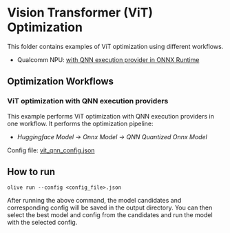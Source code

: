 # Vision Transformer (ViT) Optimization
This folder contains examples of ViT optimization using different workflows.
- Qualcomm NPU: [with QNN execution provider in ONNX Runtime](#vit-optimization-with-qnn-execution-providers)

## Optimization Workflows
### ViT optimization with QNN execution providers
This example performs ViT optimization with QNN execution providers in one workflow. It performs the optimization pipeline:
- *Huggingface Model -> Onnx Model -> QNN Quantized Onnx Model*

Config file: [vit_qnn_config.json](vit_qnn_config.json)
## How to run
```
olive run --config <config_file>.json
```

After running the above command, the model candidates and corresponding config will be saved in the output directory.
You can then select the best model and config from the candidates and run the model with the selected config.
